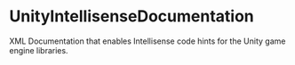 # UnityIntellisenseDocumentation
XML Documentation that enables Intellisense code hints for the Unity game engine libraries.
